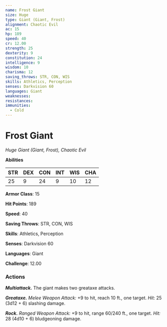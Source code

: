 ```yaml
---
name: Frost Giant
size: Huge
type: Giant (Giant, Frost)
alignment: Chaotic Evil
ac: 15
hp: 189
speed: 40
cr: 12.00
strength: 25
dexterity: 9
constitution: 24
intelligence: 9
wisdom: 10
charisma: 12
saving_throws: STR, CON, WIS
skills: Athletics, Perception
senses: Darkvision 60
languages: Giant
weaknesses:
resistances:
immunities:
  - Cold
---
```


# Frost Giant

*Huge Giant (Giant, Frost), Chaotic Evil*

**Abilities**

| STR | DEX | CON | INT | WIS | CHA |
| --- | --- | --- | --- | --- | --- |
| 25 | 9 | 24 | 9 | 10 | 12 |

**Armor Class**: 15

**Hit Points**: 189

**Speed**: 40

**Saving Throws**: STR, CON, WIS

**Skills**: Athletics, Perception

**Senses**: Darkvision 60

**Languages**: Giant

**Challenge**: 12.00


### Actions
***Multiattack.*** The giant makes two greataxe attacks. 

***Greataxe.*** *Melee Weapon Attack:* +9 to hit, reach 10 ft., one target. *Hit:* 25 (3d12 + 6) slashing damage. 

***Rock.*** *Ranged Weapon Attack:* +9 to hit, range 60/240 ft., one target. *Hit:* 28 (4d10 + 6) bludgeoning damage.
